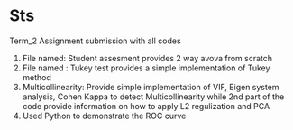 # Sts
Term_2 Assignment submission with all codes 

1) File named: Student assesment provides 2 way avova from scratch 
2) File named : Tukey test provides a simple implementation of Tukey method
3) Multicollinearity: Provide simple implementation of VIF, Eigen system analysis, Cohen Kappa to detect Multicollinearity
while 2nd part of the code provide information on how to apply L2 regulization and PCA 
4) Used Python to demonstrate the ROC curve 

